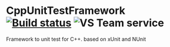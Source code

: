 # CppUnitTestFramework   [![Build status](https://ci.appveyor.com/api/projects/status/rtkxs3ht84dfahbq?svg=true)](https://ci.appveyor.com/project/darknessNight/cppunittestframework) ![VS Team service](https://darknessnight.visualstudio.com/_apis/public/build/definitions/21e44a4a-8c2d-48a4-b0ce-95bba214b32f/1/badge)



Framework to unit test for C++. based on xUnit and NUnit